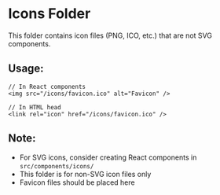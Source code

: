# Icons Folder

This folder contains icon files (PNG, ICO, etc.) that are not SVG components.

## Usage:

```tsx
// In React components
<img src="/icons/favicon.ico" alt="Favicon" />

// In HTML head
<link rel="icon" href="/icons/favicon.ico" />
```

## Note:
- For SVG icons, consider creating React components in `src/components/icons/`
- This folder is for non-SVG icon files only
- Favicon files should be placed here 
